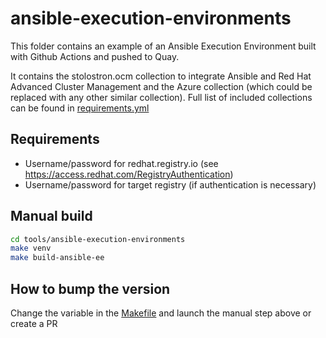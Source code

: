 # ansible-execution-environments
This folder contains an example of an Ansible Execution Environment built with Github Actions and pushed to Quay.

It contains the stolostron.ocm collection to integrate Ansible and Red Hat Advanced Cluster Management and the Azure collection (which could be replaced with any other similar collection). Full list of included collections can be found in [requirements.yml](ansible_ee_acm/requirements.yml)

## Requirements
* Username/password for redhat.registry.io (see https://access.redhat.com/RegistryAuthentication)
* Username/password for target registry (if authentication is necessary)

## Manual build
```bash
cd tools/ansible-execution-environments
make venv
make build-ansible-ee
```

## How to bump the version
Change the variable in the [Makefile](./Makefile) and launch the manual step above or create a PR
